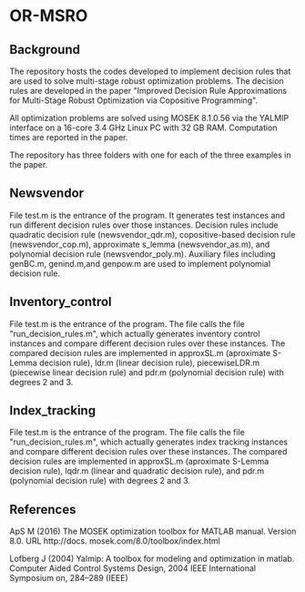 # OR-MSRO

## Background
The repository hosts the codes developed to implement decision rules that are used to solve multi-stage robust optimization problems. The decision rules are developed in the paper "Improved Decision Rule Approximations for Multi-Stage Robust Optimization via Copositive Programming". 

All optimization problems are solved using MOSEK 8.1.0.56 via the YALMIP interface on a 16-core 3.4 GHz Linux PC with 32 GB RAM. Computation times are reported in the paper. 

The repository has three folders with one for each of the three examples in the paper.

## Newsvendor 
File test.m is the entrance of the program. It generates test instances and run different decision rules over those instances. Decision rules include quadratic decision rule (newsvendor_qdr.m), copositive-based decision rule (newsvendor_cop.m), approximate s_lemma (newsvendor_as.m), and polynomial decision rule (newsvendor_poly.m). Auxiliary files including genBC.m, genind.m,and genpow.m are used to implement polynomial decision rule. 

## Inventory_control
File test.m is the entrance of the program. The file calls the file "run_decision_rules.m", which actually generates inventory control instances and compare different decision rules over these instances. The compared decision rules are implemented in approxSL.m (aproximate S-Lemma decision rule), ldr.m (linear decision rule), piecewiseLDR.m (piecewise linear decision rule) and pdr.m (polynomial decision rule) with degrees 2 and 3. 

## Index_tracking
File test.m is the entrance of the program. The file calls the file "run_decision_rules.m", which actually generates index tracking  instances and compare different decision rules over these instances. The compared decision rules are implemented in approxSL.m (aproximate S-Lemma decision rule), lqdr.m (linear and quadratic decision rule), and pdr.m (polynomial decision rule) with degrees 2 and 3. 


## References
ApS M (2016) The MOSEK optimization toolbox for MATLAB manual. Version 8.0. URL http://docs.
mosek.com/8.0/toolbox/index.html

Lofberg J (2004) Yalmip: A toolbox for modeling and optimization in matlab. Computer Aided Control
Systems Design, 2004 IEEE International Symposium on, 284–289 (IEEE)

